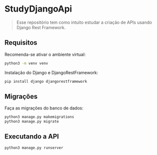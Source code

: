 # StudyDjangoApi
> Esse repositório tem como intuito estudar a criação de APIs usando Django Rest Framework.

## Requisitos
Recomenda-se ativar o ambiente virtual:
```sh
python3 -m venv venv
```

Instalação do Django e DjangoRestFramework:
```sh
pip install django djangorestframework
```

## Migrações
Faça as migrações do banco de dados:
```sh
python3 manage.py makemigrations
python3 manage.py migrate
```

## Executando a API
```sh
python3 manage.py runserver
```